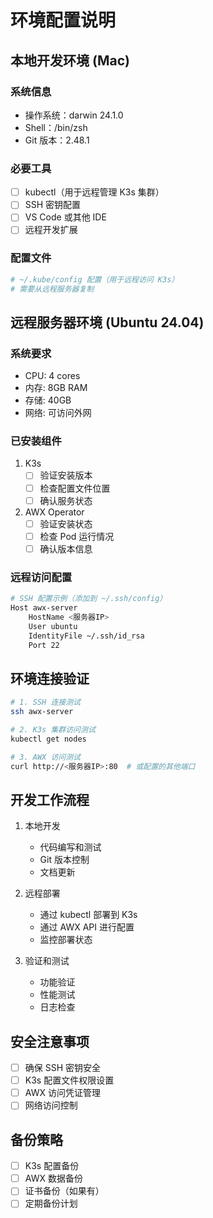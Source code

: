 # 环境配置说明

## 本地开发环境 (Mac)
### 系统信息
- 操作系统：darwin 24.1.0
- Shell：/bin/zsh
- Git 版本：2.48.1

### 必要工具
- [ ] kubectl（用于远程管理 K3s 集群）
- [ ] SSH 密钥配置
- [ ] VS Code 或其他 IDE
- [ ] 远程开发扩展

### 配置文件
```bash
# ~/.kube/config 配置（用于远程访问 K3s）
# 需要从远程服务器复制
```

## 远程服务器环境 (Ubuntu 24.04)
### 系统要求
- CPU: 4 cores
- 内存: 8GB RAM
- 存储: 40GB
- 网络: 可访问外网

### 已安装组件
1. K3s
   - [ ] 验证安装版本
   - [ ] 检查配置文件位置
   - [ ] 确认服务状态

2. AWX Operator
   - [ ] 验证安装状态
   - [ ] 检查 Pod 运行情况
   - [ ] 确认版本信息

### 远程访问配置
```bash
# SSH 配置示例（添加到 ~/.ssh/config）
Host awx-server
    HostName <服务器IP>
    User ubuntu
    IdentityFile ~/.ssh/id_rsa
    Port 22
```

## 环境连接验证
```bash
# 1. SSH 连接测试
ssh awx-server

# 2. K3s 集群访问测试
kubectl get nodes

# 3. AWX 访问测试
curl http://<服务器IP>:80  # 或配置的其他端口
```

## 开发工作流程
1. 本地开发
   - 代码编写和测试
   - Git 版本控制
   - 文档更新

2. 远程部署
   - 通过 kubectl 部署到 K3s
   - 通过 AWX API 进行配置
   - 监控部署状态

3. 验证和测试
   - 功能验证
   - 性能测试
   - 日志检查

## 安全注意事项
- [ ] 确保 SSH 密钥安全
- [ ] K3s 配置文件权限设置
- [ ] AWX 访问凭证管理
- [ ] 网络访问控制

## 备份策略
- [ ] K3s 配置备份
- [ ] AWX 数据备份
- [ ] 证书备份（如果有）
- [ ] 定期备份计划 